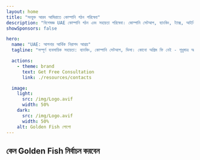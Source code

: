 ```yaml
---
layout: home
title: "সংযুক্ত আরব আমিরাতে কোম্পানি গঠন পরিষেবা"
description: "বিশেষজ্ঞ UAE কোম্পানি গঠন এবং সহায়তা পরিষেবা। কোম্পানি সেটআপ, ব্যাংকিং, ট্যাক্স, আইনি এবং ভিসা সমাধান। আপনার ব্যবসায়িক স্বপ্নকে বাস্তবে পরিণত করা।"
showSponsors: false

hero:
  name: "UAE: আপনার আর্থিক নিরাপদ আশ্রয়"
  tagline: "সম্পূর্ণ ব্যবসায়িক সহায়তা: ব্যাংকিং, কোম্পানি সেটআপ, ভিসা। কোনো অগ্রিম ফি নেই - শুধুমাত্র অনুমোদনের পরে পরিশোধ করুন।"

  actions:
    - theme: brand
      text: Get Free Consultation
      link: ./resources/contacts

  image:
    light:
      src: /img/Logo.avif
      width: 50%
    dark:
      src: /img/Logo.avif
      width: 50%
    alt: Golden Fish লোগো
---
```


<FeatureCards :features="[
  {
    title: 'Company Setup Guide',
    details: 'Free Zone, অফশোর, Mainland, শাখা-তে কোম্পানি স্থাপনের সম্পূর্ণ গাইড।',
    items: [
      'Free Zone এবং Mainland-এ **100% বৈদেশিক মালিকানা** উপলব্ধ',
      'কম ট্যাক্স হার - মাত্র 9% কর্পোরেট ট্যাক্স',
      'মুদ্রা নিয়ন্ত্রণ নেই - সহজ মূলধন প্রত্যাবাসন'
    ],
    linkText: 'Read More',
    link: './uae-business/company-registration/overview',
    icon: {
      light: '/img/iStock-2051326997.avif',
      dark: '/img/iStock-1448478309.jpg',
      alt: 'কোম্পানি সেটআপ গাইড'
    }
  },
  {
    title: 'Bank Account Opening',
    details: 'UAE-এর বিশ্বস্ত ব্যাংকগুলিতে সহজে ব্যবসায়িক বা ব্যক্তিগত ব্যাংক অ্যাকাউন্ট খুলুন।',
    items: [
      'নিশ্চিত কর্পোরেট ব্যাংক অ্যাকাউন্ট অনুমোদন',
      '90% সাফল্যের হার',
      '**কোনো অগ্রিম ফি নেই** - শুধুমাত্র অনুমোদনের পরে পরিশোধ করুন',
    ],
    linkText: 'Read More',
    link: './uae-business/offer/banking/',
    icon: {
      light: '/img/iStock-2153786564.avif',
      dark: '/img/iStock-2166793628.avif',
      alt: 'ব্যাংকিং পরিষেবা'
    }
  },
  {
    title: 'Golden Visa & Residency',
    details: 'সহজ আবেদন প্রক্রিয়ার মাধ্যমে দীর্ঘমেয়াদী বসবাসের জন্য UAE **Golden Visa** প্রাপ্ত করুন।',
    items: [
      '**প্রতি 6 মাসে UAE-তে প্রবেশের প্রয়োজন নেই**',
      '98% সাফল্যের হার',
      '**কোনো অগ্রিম ফি নেই** - শুধুমাত্র অনুমোদনের পরে পরিশোধ করুন',
    ],
    linkText: 'Read More',
    link: './uae-business/offer/golden-visa/',
    icon: {
      light: '/img/iStock-1312241253.avif',
      dark: '/img/ILONMASKID.webp',
      alt: 'ভিসা পরিষেবা'
    }
  },
]" />

<FeatureCards :features="[
  {
    title: 'Compliance Services',
    details: 'আমাদের বিশেষজ্ঞরা আপনাকে ESR রিপোর্ট এবং UBO ফাইলিং সহ জটিল UAE নিয়ন্ত্রক প্রয়োজনীয়তাগুলি পূরণে সহায়তা করে।',
    items: [],
    linkText: 'Read More',
    link: './uae-business/company-registration/ubo',
    icon: {
      light: '/img/iStock-1299393716.avif',
      dark: '/img/iStock-2149731304.avif',
      alt: 'কমপ্লায়েন্স পরিষেবা'
    }
  },
  {
    title: 'Corporate Tax & VAT',
    details: 'ফেডারেল ট্যাক্স অথরিটি (FTA)-এর সাথে কর্পোরেট ট্যাক্স এবং VAT বাধ্যবাধকতা মেনে চলার নিশ্চয়তা দেয় বিশেষজ্ঞ পরামর্শ।',
    items: [],
    linkText: 'Read More',
    link: './uae-business/company-registration/accounting-legal',
    icon: {
      light: '/img/iStock-1018285934.avif',
      dark: '/img/iStock-584576538.avif',
      alt: 'ট্যাক্স পরিষেবা'
    }
  },
  {
    title: 'Legal Services',
    details: 'আইনি দল M&A, কর্পোরেট পুনর্গঠন, অর্থায়ন এবং বিরোধ নিষ্পত্তি সংক্রান্ত UAE-এর আইন সম্পর্কে পরামর্শ দেয়।',
    items: [],
    linkText: 'Read More',
    link: './uae-business/company-registration/Protect-Your-Business',
    icon: {
      light: '/img/iStock-650045508.avif',
      dark: '/img/iStock-1498627598.avif',
      alt: 'আইনি পরিষেবা'
    }
  },
  {
    title: 'Accounting & Payroll',
    details: 'আমাদের অ্যাকাউন্টেন্টরা বুককিপিং, রিকনসিলিয়েশন, পেরোল এবং অডিট সাপোর্ট প্রদান করে আর্থিক ব্যবস্থাপনা করে, নিয়োগ খরচ সাশ্রয় করে।',
    items: [],
    linkText: 'Read More',
    link: './resources/contacts',
    icon: {
      light: '/img/iStock-1022793868.avif',
      dark: '/img/iStock-1320130292.jpg',
      alt: 'হিসাবরক্ষণ পরিষেবা'
    }
  }
]" />

## কেন Golden Fish নির্বাচন করবেন

<BenefitsList :features="[
{
 icon: '💰',
 title: 'সাফল্য-ভিত্তিক ফি',
 text: '**কোন অগ্রিম ফি নেই - শুধুমাত্র অনুমোদনের পরে পেমেন্ট করুন।** সম্পূর্ণ স্বচ্ছতা, কোন গোপন খরচ নেই।'
},
{
 icon: '🔄',
 title: 'একাধিক সমাধান',
 text: 'স্থানীয় এবং আন্তর্জাতিক ব্যাংকগুলিতে অ্যাক্সেস। প্রাথমিক আবেদন প্রত্যাখ্যাত হলে বিকল্প অপশন রয়েছে।'
},
{
 icon: '🏦',
 title: 'ব্যাংক সম্পর্ক',
 text: 'প্রধান UAE এবং আন্তর্জাতিক ব্যাংকগুলির সাথে শক্তিশালী অংশীদারিত্ব। অনুমোদনের সম্ভাবনা বাড়ানোর জন্য একাধিক ব্যাংকে আবেদন।'
},
{
 icon: '📊',
 title: 'সম্পূর্ণ ব্যবস্থাপনা',
 text: 'ডকুমেন্টেশন থেকে অ্যাকাউন্ট সক্রিয়করণ পর্যন্ত সম্পূর্ণ পরিচালনা, সাপ্তাহিক অগ্রগতি আপডেট এবং ব্যাংকের সাথে সরাসরি যোগাযোগ।'
},
{
 icon: '📝',
 title: 'পেশাদার ডকুমেন্টেশন',
 text: 'আমাদের টিম বিস্তৃত ব্যবসায়িক পরিকল্পনা প্রস্তুত করে এবং সমস্ত কমপ্লায়েন্স ডকুমেন্টেশন পরিচালনা করে।'
},
{
 icon: '🤝',
 title: 'চলমান সহায়তা',
 text: 'অ্যাকাউন্ট খোলার পরে ব্যাংকিং অপারেশন এবং কমপ্লায়েন্স প্রয়োজনীয়তায় নিরন্তর সহায়তা।'
}
]" />

<!-- ## Get Started Now - Free Initial Consultation

<div id="contact-form"></div>

<video  autoplay muted playsinline style="padding: 80px" >
  <source src="/img/iStock-2185906461.mp4" type="video/mp4">
</video>

<ContactFormModal formName="Home page" buttonText="Get a free consultation"
:services="['📝 Company registration', '🏧 Opening bank accounts', '🪪 EID & Golden Visa', 'Other Services']"/> -->

<!-- <br>

# Success Stories

<br>

<ImageGrid :images="[
  { src: '/img/iStock-1945498989.avif', href: './immigration.md', alt: 'UAE Immigration' },
  { src: '/img/iStock-1965736217.avif', href: './immigration.md', alt: 'UAE Immigration' },
]"/> -->
